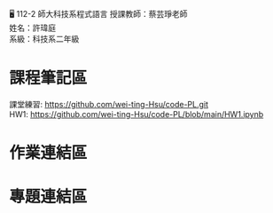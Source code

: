 :desktop_computer: 112-2 師大科技系程式語言
授課教師：蔡芸琤老師<br/>
姓名：許瑋庭<br/>
系級：科技系二年級<br/>

# 課程筆記區
課堂練習: https://github.com/wei-ting-Hsu/code-PL.git <br/>
HW1: https://github.com/wei-ting-Hsu/code-PL/blob/main/HW1.ipynb
# 作業連結區
# 專題連結區
